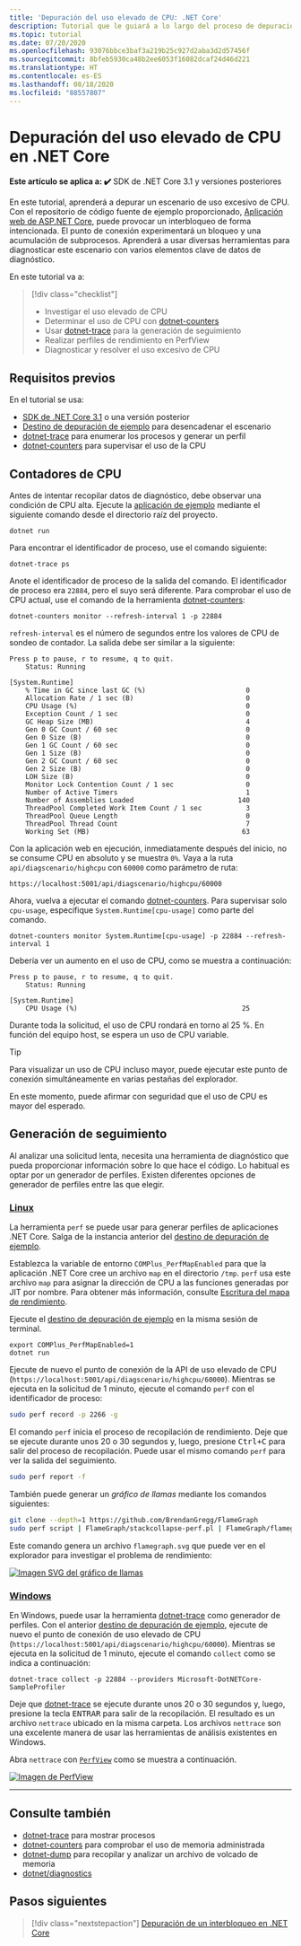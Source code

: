 ```yaml
---
title: 'Depuración del uso elevado de CPU: .NET Core'
description: Tutorial que le guiará a lo largo del proceso de depuración del uso elevado de CPU en .NET Core.
ms.topic: tutorial
ms.date: 07/20/2020
ms.openlocfilehash: 93076bbce3baf3a219b25c927d2aba3d2d57456f
ms.sourcegitcommit: 8bfeb5930ca48b2ee6053f16082dcaf24d46d221
ms.translationtype: HT
ms.contentlocale: es-ES
ms.lasthandoff: 08/18/2020
ms.locfileid: "88557807"
---
```

# <a name="debug-high-cpu-usage-in-net-core"></a>Depuración del uso elevado de CPU en .NET Core

**Este artículo se aplica a: ✔️** SDK de .NET Core 3.1 y versiones posteriores

En este tutorial, aprenderá a depurar un escenario de uso excesivo de CPU. Con el repositorio de código fuente de ejemplo proporcionado, [Aplicación web de ASP.NET Core](https://docs.microsoft.com/samples/dotnet/samples/diagnostic-scenarios), puede provocar un interbloqueo de forma intencionada. El punto de conexión experimentará un bloqueo y una acumulación de subprocesos. Aprenderá a usar diversas herramientas para diagnosticar este escenario con varios elementos clave de datos de diagnóstico.

En este tutorial va a:

> [!div class="checklist"]
>
> - Investigar el uso elevado de CPU
> - Determinar el uso de CPU con [dotnet-counters](dotnet-counters.md)
> - Usar [dotnet-trace](dotnet-trace.md) para la generación de seguimiento
> - Realizar perfiles de rendimiento en PerfView
> - Diagnosticar y resolver el uso excesivo de CPU

## <a name="prerequisites"></a>Requisitos previos

En el tutorial se usa:

- [SDK de .NET Core 3.1](https://dotnet.microsoft.com/download/dotnet-core) o una versión posterior
- [Destino de depuración de ejemplo](https://docs.microsoft.com/samples/dotnet/samples/diagnostic-scenarios) para desencadenar el escenario
- [dotnet-trace](dotnet-trace.md) para enumerar los procesos y generar un perfil
- [dotnet-counters](dotnet-counters.md) para supervisar el uso de la CPU

## <a name="cpu-counters"></a>Contadores de CPU

Antes de intentar recopilar datos de diagnóstico, debe observar una condición de CPU alta. Ejecute la [aplicación de ejemplo](https://docs.microsoft.com/samples/dotnet/samples/diagnostic-scenarios) mediante el siguiente comando desde el directorio raíz del proyecto.

```dotnetcli
dotnet run
```

Para encontrar el identificador de proceso, use el comando siguiente:

```dotnetcli
dotnet-trace ps
```

Anote el identificador de proceso de la salida del comando. El identificador de proceso era `22884`, pero el suyo será diferente. Para comprobar el uso de CPU actual, use el comando de la herramienta [dotnet-counters](dotnet-counters.md):

```dotnetcli
dotnet-counters monitor --refresh-interval 1 -p 22884
```

`refresh-interval` es el número de segundos entre los valores de CPU de sondeo de contador. La salida debe ser similar a la siguiente:

```console
Press p to pause, r to resume, q to quit.
    Status: Running

[System.Runtime]
    % Time in GC since last GC (%)                         0
    Allocation Rate / 1 sec (B)                            0
    CPU Usage (%)                                          0
    Exception Count / 1 sec                                0
    GC Heap Size (MB)                                      4
    Gen 0 GC Count / 60 sec                                0
    Gen 0 Size (B)                                         0
    Gen 1 GC Count / 60 sec                                0
    Gen 1 Size (B)                                         0
    Gen 2 GC Count / 60 sec                                0
    Gen 2 Size (B)                                         0
    LOH Size (B)                                           0
    Monitor Lock Contention Count / 1 sec                  0
    Number of Active Timers                                1
    Number of Assemblies Loaded                          140
    ThreadPool Completed Work Item Count / 1 sec           3
    ThreadPool Queue Length                                0
    ThreadPool Thread Count                                7
    Working Set (MB)                                      63
```

Con la aplicación web en ejecución, inmediatamente después del inicio, no se consume CPU en absoluto y se muestra `0%`. Vaya a la ruta `api/diagscenario/highcpu` con `60000` como parámetro de ruta:

`https://localhost:5001/api/diagscenario/highcpu/60000`

Ahora, vuelva a ejecutar el comando [dotnet-counters](dotnet-counters.md). Para supervisar solo `cpu-usage`, especifique `System.Runtime[cpu-usage]` como parte del comando.

```dotnetcli
dotnet-counters monitor System.Runtime[cpu-usage] -p 22884 --refresh-interval 1
```

Debería ver un aumento en el uso de CPU, como se muestra a continuación:

```console
Press p to pause, r to resume, q to quit.
    Status: Running

[System.Runtime]
    CPU Usage (%)                                         25
```

Durante toda la solicitud, el uso de CPU rondará en torno al 25 %. En función del equipo host, se espera un uso de CPU variable.

> [!TIP]
> Para visualizar un uso de CPU incluso mayor, puede ejecutar este punto de conexión simultáneamente en varias pestañas del explorador.

En este momento, puede afirmar con seguridad que el uso de CPU es mayor del esperado.

## <a name="trace-generation"></a>Generación de seguimiento

Al analizar una solicitud lenta, necesita una herramienta de diagnóstico que pueda proporcionar información sobre lo que hace el código. Lo habitual es optar por un generador de perfiles. Existen diferentes opciones de generador de perfiles entre las que elegir.

### <a name="linux"></a>[Linux](#tab/linux)

La herramienta `perf` se puede usar para generar perfiles de aplicaciones .NET Core. Salga de la instancia anterior del [destino de depuración de ejemplo](https://docs.microsoft.com/samples/dotnet/samples/diagnostic-scenarios).

Establezca la variable de entorno `COMPlus_PerfMapEnabled` para que la aplicación .NET Core cree un archivo `map` en el directorio `/tmp`. `perf` usa este archivo `map` para asignar la dirección de CPU a las funciones generadas por JIT por nombre. Para obtener más información, consulte [Escritura del mapa de rendimiento](../run-time-config/debugging-profiling.md#write-perf-map).

Ejecute el [destino de depuración de ejemplo](https://docs.microsoft.com/samples/dotnet/samples/diagnostic-scenarios) en la misma sesión de terminal.

```dotnetcli
export COMPlus_PerfMapEnabled=1
dotnet run
```

Ejecute de nuevo el punto de conexión de la API de uso elevado de CPU (`https://localhost:5001/api/diagscenario/highcpu/60000`). Mientras se ejecuta en la solicitud de 1 minuto, ejecute el comando `perf` con el identificador de proceso:

```bash
sudo perf record -p 2266 -g
```

El comando `perf` inicia el proceso de recopilación de rendimiento. Deje que se ejecute durante unos 20 o 30 segundos y, luego, presione <kbd>Ctrl+C</kbd> para salir del proceso de recopilación. Puede usar el mismo comando `perf` para ver la salida del seguimiento.

```bash
sudo perf report -f
```

También puede generar un _gráfico de llamas_ mediante los comandos siguientes:

```bash
git clone --depth=1 https://github.com/BrendanGregg/FlameGraph
sudo perf script | FlameGraph/stackcollapse-perf.pl | FlameGraph/flamegraph.pl > flamegraph.svg
```

Este comando genera un archivo `flamegraph.svg` que puede ver en el explorador para investigar el problema de rendimiento:

[![Imagen SVG del gráfico de llamas](media/flamegraph.jpg)](media/flamegraph.jpg#lightbox)

### <a name="windows"></a>[Windows](#tab/windows)

En Windows, puede usar la herramienta [dotnet-trace](dotnet-trace.md) como generador de perfiles. Con el anterior [destino de depuración de ejemplo](https://docs.microsoft.com/samples/dotnet/samples/diagnostic-scenarios), ejecute de nuevo el punto de conexión de uso elevado de CPU (`https://localhost:5001/api/diagscenario/highcpu/60000`). Mientras se ejecuta en la solicitud de 1 minuto, ejecute el comando `collect` como se indica a continuación:

```dotnetcli
dotnet-trace collect -p 22884 --providers Microsoft-DotNETCore-SampleProfiler
```

Deje que [dotnet-trace](dotnet-trace.md) se ejecute durante unos 20 o 30 segundos y, luego, presione la tecla <kbd>ENTRAR</kbd> para salir de la recopilación. El resultado es un archivo `nettrace` ubicado en la misma carpeta. Los archivos `nettrace` son una excelente manera de usar las herramientas de análisis existentes en Windows.

Abra `nettrace` con [`PerfView`](https://github.com/microsoft/perfview/blob/master/documentation/Downloading.md) como se muestra a continuación.

[![Imagen de PerfView](media/perfview.jpg)](media/perfview.jpg#lightbox)

---

## <a name="see-also"></a>Consulte también

- [dotnet-trace](dotnet-trace.md) para mostrar procesos
- [dotnet-counters](dotnet-counters.md) para comprobar el uso de memoria administrada
- [dotnet-dump](dotnet-dump.md) para recopilar y analizar un archivo de volcado de memoria
- [dotnet/diagnostics](https://github.com/dotnet/diagnostics/tree/master/documentation/tutorial)

## <a name="next-steps"></a>Pasos siguientes

> [!div class="nextstepaction"]
> [Depuración de un interbloqueo en .NET Core](debug-deadlock.md)
